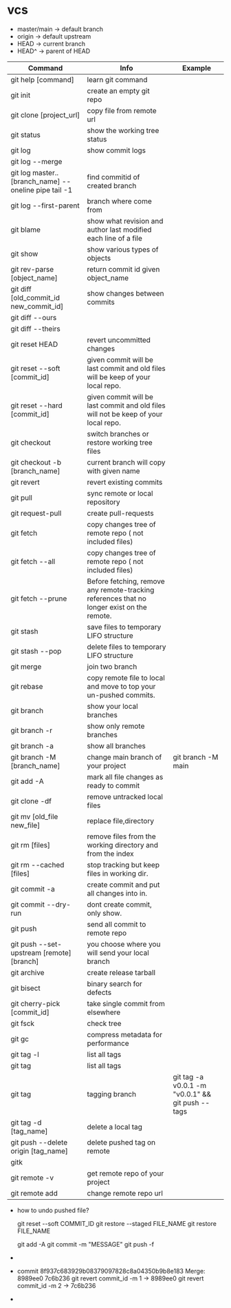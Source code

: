 # vcs

- master/main -> default branch 
- origin -> default upstream
- HEAD   -> current branch
- HEAD^  -> parent of HEAD

| Command  	    			 | Info          			  | Example
| -------------------------- | -------------------------- | -------------------------- |
| git help [command]		 | learn git command 		  |
| git init 					 | create an empty git repo   |
| git clone [project_url]	 | copy file from remote url  |
| git status				 | show the working tree status|
| git log 					 | show commit logs 		   |
| git log --merge            | 								|
| git log master..[branch_name] --oneline pipe tail -1 |  find commitid of created branch   |
| git log --first-parent     | branch where come from |
| git blame 				 | show what revision and author last modified each line of a file |
| git show 					 | show various types of objects |
| git rev-parse	[object_name]| return commit id given object_name |
| git diff [old_commit_id new_commit_id] | show changes between commits |
| git diff --ours | |
| git diff --theirs | | 
| git reset HEAD			   | revert uncommitted changes |
| git reset --soft [commit_id] | given commit will be last commit and old files will be keep of your local repo. 
| git reset --hard [commit_id] | given commit will be last commit and old files will not be keep of your local repo. 
| git checkout | switch branches or restore working tree files |
| git checkout -b [branch_name] | current branch will copy with given name |
| git revert   | revert existing commits |
| git pull | sync remote or local repository |
| git request-pull  | create pull-requests   |
| git fetch |  copy changes tree of remote repo ( not included files) |
| git fetch --all | copy changes tree of remote repo ( not included files) |
| git fetch --prune |  Before fetching, remove any remote-tracking references that no longer exist on the remote.|
| git stash       | save files to temporary LIFO structure |
| git stash --pop | delete files to temporary   LIFO structure|
| git merge       | join two branch |
| git rebase 	  | copy remote file to local and move to top your un-pushed commits. |
| git branch      | show your local branches |
| git branch -r   | show only remote branches |
| git branch -a   | show all branches |
| git branch -M [branch_name] | change main branch of your project | git branch -M main| 
| git add -A 	  | mark all file changes as ready to commit |
| git clone -df   | remove untracked local files|
| git mv [old_file new_file] | replace file,directory
| git rm  [files]	| remove files from  the working directory and from the index|
| git rm  --cached [files] | stop tracking but keep files in working dir. | 
| git commit -a    | create commit and put all changes into in. | 
| git commit --dry-run | dont create commit, only show. | 
| git push         | send all commit to remote repo | 
| git push --set-upstream [remote] [branch] | you choose where you will send your local branch |
| git archive | create release tarball | 
| git bisect  | binary search for defects | 
| git cherry-pick [commit_id] | take single commit from elsewhere|
| git fsck | check tree |
| git gc |   compress metadata for performance| 
| git tag -l | list all tags |
| git tag| list all tags |
| git tag | tagging branch | git tag -a v0.0.1 -m "v0.0.1"  &&  git push --tags |
| git tag -d [tag_name]| delete a local tag | 
| git push --delete origin [tag_name] | delete pushed tag on remote | 
| gitk|
| git remote -v | get remote repo of your project |
| git remote add | change remote repo url|

-
	how to undo pushed file?

	git reset --soft COMMIT_ID
	git restore --staged FILE_NAME
	git restore FILE_NAME

	git add -A
	git commit -m "MESSAGE"
	git push -f 
- 


- 
	commit 8f937c683929b08379097828c8a04350b9b8e183 
	Merge: 8989ee0 7c6b236 
	git revert commit_id -m 1 -> 8989ee0 
	git revert commit_id -m 2 -> 7c6b236
-



